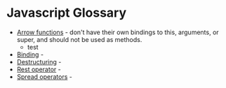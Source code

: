 # Javascript Glossary

* [Arrow functions](javascript.md#arrow-functions) - don't have their own bindings to this, arguments, or super, and should not be used as methods.
    * test
* [Binding]() -
* [Destructuring]() -
* [Rest operator]() -
* [Spread operators]() -